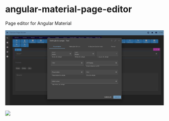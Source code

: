 # angular-material-page-editor
Page editor for Angular Material


![](assets/img01.PNG)

![](assets/gif01.PNG)

